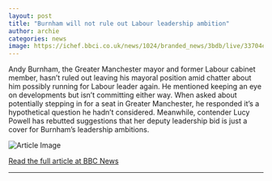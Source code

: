 ```yaml
---
layout: post
title: "Burnham will not rule out Labour leadership ambition"
author: archie
categories: news
image: https://ichef.bbci.co.uk/news/1024/branded_news/3bdb/live/33704ef0-9478-11f0-84c8-99de564f0440.jpg
---
```

Andy Burnham, the Greater Manchester mayor and former Labour cabinet member, hasn’t ruled out leaving his mayoral position amid chatter about him possibly running for Labour leader again. He mentioned keeping an eye on developments but isn’t committing either way. When asked about potentially stepping in for a seat in Greater Manchester, he responded it’s a hypothetical question he hadn’t considered. Meanwhile, contender Lucy Powell has rebutted suggestions that her deputy leadership bid is just a cover for Burnham’s leadership ambitions.

![Article Image](https://ichef.bbci.co.uk/news/1024/branded_news/3bdb/live/33704ef0-9478-11f0-84c8-99de564f0440.jpg)

[Read the full article at BBC News](https://www.bbc.com/news/articles/cvg4nl8mkl7o?at_medium=RSS&at_campaign=rss)

---
